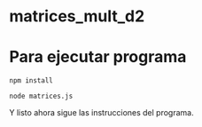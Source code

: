 # matrices_mult_d2

# Para ejecutar programa

`npm install`

`node matrices.js`

Y listo ahora sigue las instrucciones del programa.
